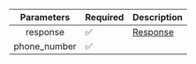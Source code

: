 | Parameters 	| Required           	| Description             	|
|:----------:	|--------------------	|-------------------------	|
| response   	| :white_check_mark: 	| [Response](Response.md) 	|
| phone_number 	| :white_check_mark: 	|                         	|